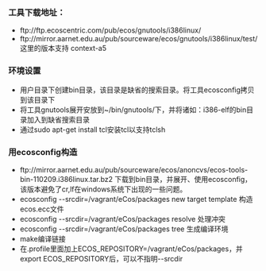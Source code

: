 <h3>工具下载地址：</h3>
<ul>
<li>ftp://ftp.ecoscentric.com/pub/ecos/gnutools/i386linux/</li>
<li>ftp://mirror.aarnet.edu.au/pub/sourceware/ecos/gnutools/i386linux/test/ 这里的版本支持 context-a5</li>
</ul>
<h3>环境设置</h3>
<ul>
<li>用户目录下创建bin目录，该目录是缺省的搜索目录。将工具ecosconfig拷贝到该目录下</li>
<li>将工具gnutools展开安放到~/bin/gnutools/下，并将诸如：i386-elf的bin目录加入到缺省搜索目录</li>
<li>通过sudo apt-get install tcl安装tcl以支持tclsh</li>
</ul>
<h3>用ecosconfig构造</h3>
<ul>
<li>ftp://mirror.aarnet.edu.au/pub/sourceware/ecos/anoncvs/ecos-tools-bin-110209.i386linux.tar.bz2 下载到bin目录，并展开、使用ecosconfig，该版本避免了cr,lf在windows系统下出现的一些问题。</li>
<li>ecosconfig --srcdir=/vagrant/eCos/packages new target template 构造ecos.ecc文件</li>
<li>ecosconfig --srcdir=/vagrant/eCos/packages resolve 处理冲突</li>
<li>ecosconfig --srcdir=/vagrant/eCos/packages tree 生成编译环境</li>
<li>make编译链接</li>
<li>在.profile里面加上ECOS_REPOSITORY=/vagrant/eCos/packages，并export ECOS_REPOSITORY后，可以不指明--srcdir</li>
</ul>
